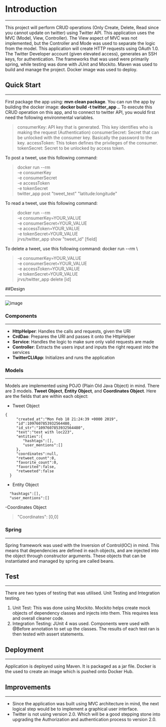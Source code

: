 # Introduction

---
This project will perform CRUD operations (Only Create, Delete, Read since you cannot update on twitter) using Twitter API. This application uses the 
MVC (Model, View, Controller). The View aspect of MVC was not implemented, but the Controller and Mode was used to separate the logic from the model. 
This application will create HTTP requests using OAuth 1.0. The Twitter Developer account (given elevated access), generates an SSH keys, for authentication.
The frameworks that was used were primarily spring, while testing was done with JUnit and Mockito. Maven was used to build and manage the project.
Docker image was used to deploy. 

## Quick Start

---

First package the app using: **mvn clean package**. You can run the app by building the docker image: **docker build -t twitter_app .**.
To execute this CRUD operation on this app, and to connect to twitter API, you would first need the following environmental variables.
>consumerKey: API key that is generated. This key identifies who is making the request (Authentication)
> consumerSecret: Secret that can be unlocked with the consumer key. Basically the password to the key.
> accessToken: This token defines the privileges of the consumer.
> tokenSecret: Secret to be unlocked by access token.

To post a tweet, use this following command: 
>docker run --rm \
>-e consumerKey \
>-e consumerSecret \
>-e accessToken \
>-e tokenSecret \
>twitter_app post "tweet_text" "latitude:longitude"

To read a tweet, use this following command:
> docker run --rm \
>-e consumerKey=YOUR_VALUE \
>-e consumerSecret=YOUR_VALUE \
>-e accessToken=YOUR_VALUE \
>-e tokenSecret=YOUR_VALUE \
>jrvs/twitter_app show "tweet_id" [field]

To delete a tweet, use this following command:
docker run --rm \
>-e consumerKey=YOUR_VALUE \
>-e consumerSecret=YOUR_VALUE \
>-e accessToken=YOUR_VALUE \
>-e tokenSecret=YOUR_VALUE \
>jrvs/twitter_app delete [id]


##Design

---

![image](https://user-images.githubusercontent.com/46577410/205726442-d070e7aa-92a8-495f-ae7e-c22fa8e82a03.png)


### Components

---

- **HttpHelper**: Handles the calls and requests, given the URI
- **CrdDao**: Prepares the URI and passes it onto the HttpHelper
- **Service**: Handles the logic to make sure only valid requests are made
- **Controller**: Extracts the users input and inputs the right request into the services
- **TwitterCLIApp**: Initializes and runs the application

### Models

---

Models are implemented using POJO (Plain Old Java Object) in mind. There are 3 models. **Tweet Object**, **Entity Object**, and **Coordinates Object**.
Here are the fields that are within each object:

- Tweet Object
```
{
     "created_at":"Mon Feb 18 21:24:39 +0000 2019",
     "id":1097607853932564480,
     "id_str":"1097607853932564480",
     "text":"test with loc223",
     "entities":{
        "hashtags":[],      
        "user_mentions":[]  
     },
     "coordinates":null,   
     "retweet_count":0,
     "favorite_count":0,
     "favorited":false,
     "retweeted":false
  }
```

- Entity Object
```
  "hashtags":[],      
  "user_mentions":[] 
```

-Coordinates Object
> "Coordinates": [0,0]


### Spring

---

Spring framework was used with the Inversion of Control(IOC) in mind. This means that dependencies are defined in each objects, and are injected into
the object through constructor arguments. These objects that can be instantiated and managed by spring are called beans. 

## Test

---

There are two types of testing that was utilised. Unit Testing and Integration testing. 

1. Unit Test: This was done using Mockito. Mockito helps create mock objects of dependency classes and injects into them. This requires less and overall cleaner code.
2. Integration Testing: JUnit 4 was used. Components were used with @Before annotation to set up the classes. The results of each test ran is then tested with assert statements.

## Deployment

---

Application is deployed using Maven. It is packaged as a jar file. Docker is the used to create an image which is pushed onto Docker Hub. 

## Improvements

---

- Since the application was built using MVC architecture in mind, the next logical step would be to implement a graphical user interface. 
- Twitter is not using version 2.0. Which will be a good stepping stone into upgrading the Authorization and authentication process to version 2.0.
